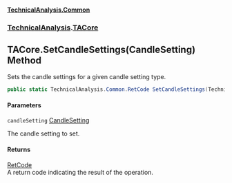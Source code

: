#### [TechnicalAnalysis\.Common](Atypical.TechnicalAnalysis.Common.md 'Atypical\.TechnicalAnalysis\.Common')
### [TechnicalAnalysis](Atypical.TechnicalAnalysis.Common.md#TechnicalAnalysis 'TechnicalAnalysis').[TACore](TACore.md 'TechnicalAnalysis\.TACore')

## TACore\.SetCandleSettings\(CandleSetting\) Method

Sets the candle settings for a given candle setting type\.

```csharp
public static TechnicalAnalysis.Common.RetCode SetCandleSettings(TechnicalAnalysis.Common.CandleSetting candleSetting);
```
#### Parameters

<a name='TechnicalAnalysis.TACore.SetCandleSettings(TechnicalAnalysis.Common.CandleSetting).candleSetting'></a>

`candleSetting` [CandleSetting](CandleSetting.md 'TechnicalAnalysis\.Common\.CandleSetting')

The candle setting to set\.

#### Returns
[RetCode](RetCode.md 'TechnicalAnalysis\.Common\.RetCode')  
A return code indicating the result of the operation\.